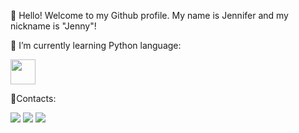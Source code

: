 👋 Hello! Welcome to my Github profile.
 My name is Jennifer and my nickname is "Jenny"!

📔  I’m currently learning Python language:

<img src="https://cdn.jsdelivr.net/gh/devicons/devicon/icons/python/python-original.svg" width="40" height="40"/> 

💎Contacts:
<div>
<a href="https://instagram.com/jenni-martins25" target="_blank"><img src="https://img.shields.io/badge/-Instagram-%23E4405F?style=for-the-badge&logo=instagram&logoColor=white" target="_blank"></a>
<a href = "mailto:cristinajennifer391@gmail.com"><img src="https://img.shields.io/badge/Gmail-D14836?style=for-the-badge&logo=gmail&logoColor=white" target="_blank"></a>
<a href="https://www.linkedin.com/in/jennifer-c-martins-b73400222" target="_blank"><img src="https://img.shields.io/badge/-LinkedIn-%230077B5?style=for-the-badge&logo=linkedin&logoColor=white" target="_blank"></a>   
</div>




